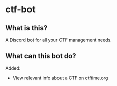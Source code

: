# ctf-bot

## What is this?
A Discord bot for all your CTF management needs. 

## What can this bot do?
Added:
- View relevant info about a CTF on ctftime.org
